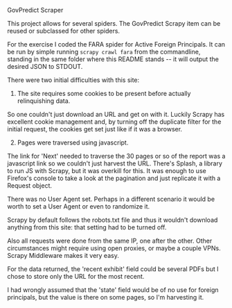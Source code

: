 GovPredict Scraper

This project allows for several spiders. The GovPredict Scrapy item can be reused or subclassed for other spiders.

For the exercise I coded the FARA spider for Active Foreign Principals. It can be run by simple running `scrapy crawl fara` from the commandline, standing in the same folder where this README stands -- it will output the desired JSON to STDOUT.

There were two initial difficulties with this site:

1. The site requires some cookies to be present before actually relinquishing data.

So one couldn't just download an URL and get on with it. Luckily Scrapy has excellent cookie management and, by turning off the duplicate filter for the initial request, the cookies get set just like if it was a browser.

2. Pages were traversed using javascript.

The link for 'Next' needed to traverse the 30 pages or so of the report was a javascript link so we couldn't just harvest the URL. There's Splash, a library to run JS with Scrapy, but it was overkill for this. It was enough to use Firefox's console to take a look at the pagination and just replicate it with a Request object.

There was no User Agent set. Perhaps in a different scenario it would be worth to set a User Agent or even to randomize it.

Scrapy by default follows the robots.txt file and thus it wouldn't download anything from this site: that setting had to be turned off.

Also all requests were done from the same IP, one after the other. Other circumstances might require using open proxies, or maybe a couple VPNs. Scrapy Middleware makes it very easy.

For the data returned, the 'recent exhibit' field could be several PDFs but I chose to store only the URL for the most recent.

I had wrongly assumed that the 'state' field would be of no use for foreign principals, but the value is there on some pages, so I'm harvesting it.
